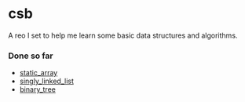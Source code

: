 # csb

A reo I set to help me learn some basic data structures and algorithms.

### Done so far

- [static_array](/static_array/StaticArray.md)
- [singly_linked_list](/linked_list/LinkedLists.md)
- [binary_tree](/binary_tree/BinaryTree.md)